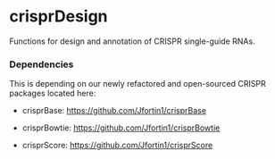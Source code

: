 # crisprDesign

Functions for design and annotation of CRISPR single-guide RNAs.


### Dependencies 

This is depending on our newly refactored and open-sourced CRISPR packages located here:

- crisprBase: https://github.com/Jfortin1/crisprBase

- crisprBowtie: https://github.com/Jfortin1/crisprBowtie

- crisprScore: https://github.com/Jfortin1/crisprScore
